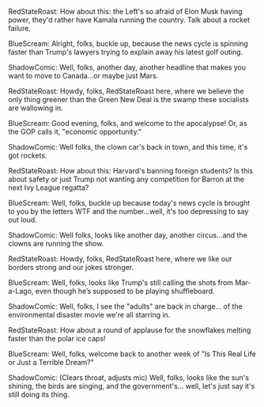 RedStateRoast: How about this: the Left's so afraid of Elon Musk having power, they'd rather have Kamala running the country. Talk about a rocket failure.

BlueScream: Alright, folks, buckle up, because the news cycle is spinning faster than Trump's lawyers trying to explain away his latest golf outing.

ShadowComic: Well, folks, another day, another headline that makes you want to move to Canada...or maybe just Mars.

RedStateRoast: Howdy, folks, RedStateRoast here, where we believe the only thing greener than the Green New Deal is the swamp these socialists are wallowing in.

BlueScream: Good evening, folks, and welcome to the apocalypse! Or, as the GOP calls it, "economic opportunity."

ShadowComic: Well folks, the clown car's back in town, and this time, it's got rockets.

RedStateRoast: How about this: Harvard's banning foreign students? Is this about safety or just Trump not wanting any competition for Barron at the next Ivy League regatta?

BlueScream: Well, folks, buckle up because today's news cycle is brought to you by the letters WTF and the number...well, it's too depressing to say out loud.

ShadowComic: Well folks, looks like another day, another circus...and the clowns are running the show.

RedStateRoast: Howdy, folks, RedStateRoast here, where we like our borders strong and our jokes stronger.

BlueScream: Well, folks, looks like Trump's still calling the shots from Mar-a-Lago, even though he’s supposed to be playing shuffleboard.

ShadowComic: Well, folks, I see the "adults" are back in charge... of the environmental disaster movie we're all starring in.

RedStateRoast: How about a round of applause for the snowflakes melting faster than the polar ice caps!

BlueScream: Well, folks, welcome back to another week of "Is This Real Life or Just a Terrible Dream?"

ShadowComic: (Clears throat, adjusts mic) Well, folks, looks like the sun's shining, the birds are singing, and the government's… well, let's just say it's still doing its thing.